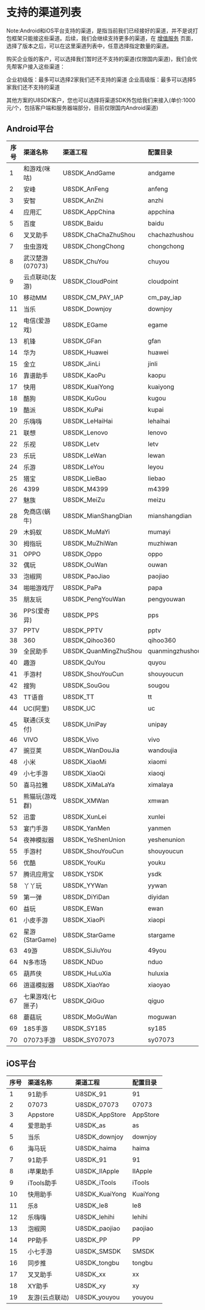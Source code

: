 支持的渠道列表
===========

Note:Android和iOS平台支持的渠道，是指当前我们已经接好的渠道，并不是说打包框架只能接这些渠道。后续，我们会继续支持更多的渠道，在 [增值服务](http://www.u8sdk.com/plus) 页面，选择了版本之后，可以在这里渠道列表中，任意选择指定数量的渠道。


购买企业版的客户，可以选择我们暂时还不支持的渠道(仅限国内渠道)，我们会优先帮客户接入这些渠道：

企业初级版：最多可以选择2家我们还不支持的渠道
企业高级版：最多可以选择5家我们还不支持的渠道

其他方案的U8SDK客户，您也可以选择将渠道SDK外包给我们来接入(单价:1000元/个，包括客户端和服务器端部分，目前仅限国内Android渠道)


Android平台
-------

| 序号  | 渠道名称    | 渠道工程  | 配置目录  |
|-------|:-----------|:---------|:---------|
| 1     | 和游戏(咪咕) | U8SDK_AndGame | andgame |
| 2     | 安峰 | U8SDK_AnFeng | anfeng |
| 3     | 安智| U8SDK_AnZhi | anzhi |
| 4     | 应用汇 | U8SDK_AppChina  | appchina |
| 5     | 百度 | U8SDK_Baidu  | baidu |
| 6     | 叉叉助手 | U8SDK_ChaChaZhuShou  | chachazhushou |
| 7     | 虫虫游戏 | U8SDK_ChongChong  | chongchong |
| 8     | 武汉楚游(07073) | U8SDK_ChuYou  | chuyou |
| 9     | 云点联动(友游) | U8SDK_CloudPoint  | cloudpoint |
| 10    | 移动MM | U8SDK_CM_PAY_IAP  | cm_pay_iap |
| 11    | 当乐 | U8SDK_Downjoy  | downjoy |
| 12    | 电信(爱游戏) | U8SDK_EGame  | egame |
| 13    | 机锋 | U8SDK_GFan  | gfan |
| 14    | 华为 | U8SDK_Huawei  | huawei |
| 15    | 金立 | U8SDK_JinLi  | jinli |
| 16    | 靠谱助手 | U8SDK_KaoPu  | kaopu |
| 17    | 快用 | U8SDK_KuaiYong  | kuaiyong |
| 18    | 酷狗 | U8SDK_KuGou  | kugou |
| 19    | 酷派 | U8SDK_KuPai  | kupai |
| 20    | 乐嗨嗨 | U8SDK_LeHaiHai  | lehaihai |
| 21    | 联想 | U8SDK_Lenovo  | lenovo |
| 22    | 乐视 | U8SDK_Letv  | letv |
| 23    | 乐玩 | U8SDK_LeWan  | lewan |
| 24    | 乐游 | U8SDK_LeYou  | leyou |
| 25    | 猎宝 | U8SDK_LieBao  | liebao |
| 26    | 4399 | U8SDK_M4399  | m4399 |
| 27    | 魅族 | U8SDK_MeiZu  | meizu |
| 28    | 免商店(蜗牛) | U8SDK_MianShangDian  | mianshangdian |
| 29    | 木蚂蚁 | U8SDK_MuMaYi  | mumayi |
| 30    | 拇指玩 | U8SDK_MuZhiWan  | muzhiwan |
| 31    | OPPO | U8SDK_Oppo  | oppo |
| 32    | 偶玩 | U8SDK_OuWan  | ouwan |
| 33    | 泡椒网 | U8SDK_PaoJiao  | paojiao |
| 34    | 啪啪游戏厅 | U8SDK_PaPa  | papa |
| 35    | 朋友玩 | U8SDK_PengYouWan  | pengyouwan |
| 36    | PPS(爱奇异) | U8SDK_PPS  | pps |
| 37    | PPTV | U8SDK_PPTV  | pptv |
| 38    | 360 | U8SDK_Qihoo360  | qihoo360 |
| 39    | 全民助手 | U8SDK_QuanMingZhuShou  | quanmingzhushou |
| 40    | 趣游 | U8SDK_QuYou  | quyou |
| 41    | 手游村 | U8SDK_ShouYouCun  | shouyoucun |
| 42    | 搜狗 | U8SDK_SouGou  | sougou |
| 43    | TT语音 | U8SDK_TT  | tt |
| 44    | UC(阿里) | U8SDK_UC  | uc |
| 45    | 联通(沃支付) | U8SDK_UniPay  | unipay |
| 46    | VIVO | U8SDK_Vivo  | vivo |
| 47    | 豌豆荚 | U8SDK_WanDouJia  | wandoujia |
| 48    | 小米 | U8SDK_XiaoMi  | xiaomi |
| 49    | 小七手游 | U8SDK_XiaoQi  | xiaoqi |
| 50    | 喜马拉雅 | U8SDK_XiMaLaYa  | ximalaya |
| 51    | 熊猫玩(游戏群) | U8SDK_XMWan  | xmwan |
| 52    | 迅雷 | U8SDK_XunLei  | xunlei |
| 53    | 宴门手游 | U8SDK_YanMen  | yanmen |
| 54    | 夜神模拟器 | U8SDK_YeShenUnion  | yeshenunion |
| 55    | 手游村 | U8SDK_ShouYouCun  | shouyoucun |
| 56    | 优酷 | U8SDK_YouKu  | youku |
| 57    | 腾讯应用宝 | U8SDK_YSDK  | ysdk |
| 58    | 丫丫玩 | U8SDK_YYWan  | yywan |
| 59    | 第一弹 | U8SDK_DiYiDan  | diyidan |
| 60    | 益玩 | U8SDK_EWan  | ewan |
| 61    | 小皮手游 | U8SDK_XiaoPi  | xiaopi |
| 62    | 星游(StarGame) | U8SDK_StarGame  | stargame |
| 63    | 49游 | U8SDK_SiJiuYou  | 49you |
| 64    | N多市场 | U8SDK_NDuo  | nduo |
| 65    | 葫芦侠 | U8SDK_HuLuXia  | huluxia |
| 66    | 逍遥模拟器 | U8SDK_XiaoYao  | xiaoyao |
| 67    | 七果游戏(七匣子) | U8SDK_QiGuo  | qiguo |
| 68    | 蘑菇玩 | U8SDK_MoGuWan  | moguwan |
| 69    | 185手游 | U8SDK_SY185  | sy185 |
| 70    | 07073手游 | U8SDK_SY07073  | sy07073 |


iOS平台
-------

| 序号  | 渠道名称    | 渠道工程  | 配置目录  |
|-------|:-----------|:---------|:---------|
| 1     | 91助手 | U8SDK_91 | 91 |
| 2     | 07073 | U8SDK_07073 | 07073 |
| 3     | Appstore | U8SDK_AppStore | AppStore |
| 4     | 爱思助手 | U8SDK_as | as |
| 5     | 当乐 | U8SDK_downjoy | downjoy |
| 6     | 海马玩 | U8SDK_haima | haima |
| 7     | 91助手 | U8SDK_91 | 91 |
| 8     | i苹果助手 | U8SDK_IIApple | IIApple |
| 9     | iTools助手 | U8SDK_iTools | iTools |
| 10    | 快用助手 | U8SDK_KuaiYong | KuaiYong |
| 11    | 乐8 | U8SDK_le8 | le8 |
| 12    | 乐嗨嗨 | U8SDK_lehihi | lehihi |
| 13    | 泡椒网 | U8SDK_paojiao | paojiao |
| 14    | PP助手 | U8SDK_PP | PP |
| 15    | 小七手游 | U8SDK_SMSDK | SMSDK |
| 16    | 同步推 | U8SDK_tongbu | tongbu |
| 17    | 叉叉助手 | U8SDK_xx | xx |
| 18    | XY助手 | U8SDK_xy | xy |
| 19    | 友游(云点联动) | U8SDK_youyou | youyou |
